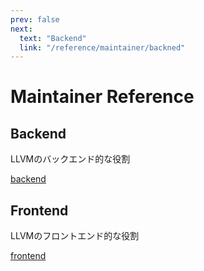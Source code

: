 ```yaml
---
prev: false
next:
  text: "Backend"
  link: "/reference/maintainer/backned"
---
```


# Maintainer Reference

## Backend

LLVMのバックエンド的な役割

[backend](./backend/)

## Frontend

LLVMのフロントエンド的な役割

[frontend](./frontend/)
